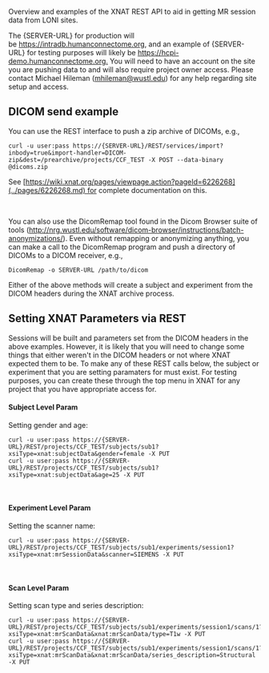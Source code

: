 Overview and examples of the XNAT REST API to aid in getting MR session data from LONI sites. 

The {SERVER-URL} for production will be <https://intradb.humanconnectome.org>, and an example of {SERVER-URL} for testing purposes will likely be <https://hcpi-demo.humanconnectome.org.> You will need to have an account on the site you are pushing data to and will also require project owner access. Please contact Michael Hileman (mhileman@wustl.edu) for any help regarding site setup and access.

## DICOM send example

You can use the REST interface to push a zip archive of DICOMs, e.g., 

```
curl -u user:pass https://{SERVER-URL}/REST/services/import?inbody=true&import-handler=DICOM-zip&dest=/prearchive/projects/CCF_TEST -X POST --data-binary @dicoms.zip
```

See [https://wiki.xnat.org/pages/viewpage.action?pageId=6226268](../pages/6226268.md) for complete documentation on this.

 

You can also use the DicomRemap tool found in the Dicom Browser suite of tools (<http://nrg.wustl.edu/software/dicom-browser/instructions/batch-anonymizations/>). Even without remapping or anonymizing anything, you can make a call to the DicomRemap program and push a directory of DICOMs to a DICOM receiver, e.g.,

```
DicomRemap -o SERVER-URL /path/to/dicom
```

Either of the above methods will create a subject and experiment from the DICOM headers during the XNAT archive process.


## Setting XNAT Parameters via REST

Sessions will be built and parameters set from the DICOM headers in the above examples. However, it is likely that you will need to change some things that either weren't in the DICOM headers or not where XNAT expected them to be. To make any of these REST calls below, the subject or experiment that you are setting paramaters for must exist. For testing purposes, you can create these through the top menu in XNAT for any project that you have appropriate access for.

#### Subject Level Param

Setting gender and age:

```
curl -u user:pass https://{SERVER-URL}/REST/projects/CCF_TEST/subjects/sub1?xsiType=xnat:subjectData&gender=female -X PUT
curl -u user:pass https://{SERVER-URL}/REST/projects/CCF_TEST/subjects/sub1?xsiType=xnat:subjectData&age=25 -X PUT
```

 

#### Experiment Level Param

Setting the scanner name:

```
curl -u user:pass https://{SERVER-URL}/REST/projects/CCF_TEST/subjects/sub1/experiments/session1?xsiType=xnat:mrSessionData&scanner=SIEMENS -X PUT
```

 

#### Scan Level Param

Setting scan type and series description:

```
curl -u user:pass https://{SERVER-URL}/REST/projects/CCF_TEST/subjects/sub1/experiments/session1/scans/1?xsiType=xnat:mrScanData&xnat:mrScanData/type=T1w -X PUT
curl -u user:pass https://{SERVER-URL}/REST/projects/CCF_TEST/subjects/sub1/experiments/session1/scans/1?xsiType=xnat:mrScanData&xnat:mrScanData/series_description=Structural -X PUT
```

